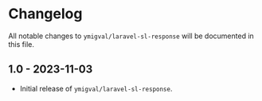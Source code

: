 # Changelog

All notable changes to `ymigval/laravel-sl-response` will be documented in this file.

## 1.0 - 2023-11-03

- Initial release of `ymigval/laravel-sl-response`.